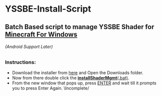 # YSSBE-Install-Script
## Batch Based script to manage YSSBE Shader for [Minecraft For Windows](https://www.xbox.com/en-us/games/store/minecraft-for-windows/9nblggh2jhxj?activetab=pivot:overviewtab)
###### (Android Support Later)
### Instructions:
+ Download the installer from [here](https://https://github.com/Shreyanshnarwe1/YSSBE-Install-Script/installShaderMgmt.bat) and Open the Downloads folder.
+ Now from there double click the **[installShaderMgmt](https://https://github.com/Shreyanshnarwe1/YSSBE-Install-Script/installShaderMgmt.bat)**[(.bat)](https://https://github.com/Shreyanshnarwe1/YSSBE-Install-Script/installShaderMgmt.bat).
+ From the new window that pops up, press [ENTER](https://en.wikipedia.org/wiki/Enter_key) and wait till it prompts you to press Enter Again.
\Incomplete/
